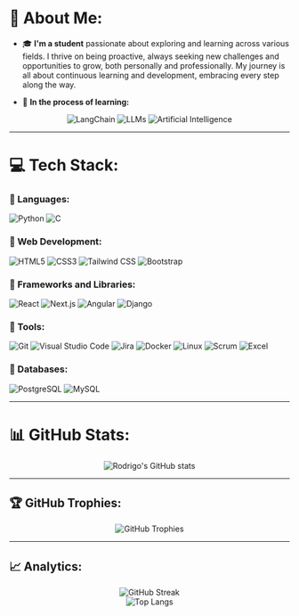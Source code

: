 # 💫 About Me:
- 🎓 **I'm a student** passionate about exploring and learning across various fields. I thrive on being proactive, always seeking new challenges and opportunities to grow, both personally and professionally. My journey is all about continuous learning and development, embracing every step along the way.

- 📘 **In the process of learning:**

<p align="center">
  <img src="https://img.shields.io/badge/langchain-%2300BFFF.svg?style=for-the-badge&logo=langchain&logoColor=white" alt="LangChain"/>
  <img src="https://img.shields.io/badge/llms-%2300FF00.svg?style=for-the-badge&logo=openai&logoColor=white" alt="LLMs"/>
  <img src="https://img.shields.io/badge/AI-%23FF4500.svg?style=for-the-badge&logo=artificialintelligence&logoColor=white" alt="Artificial Intelligence"/>
</p>

---

# 💻 Tech Stack:
### 🔹 Languages:
![Python](https://img.shields.io/badge/python-%2314354C.svg?style=for-the-badge&logo=python&logoColor=white)
![C](https://img.shields.io/badge/C-%2300599C.svg?style=for-the-badge&logo=c&logoColor=white)

### 🔹 Web Development:
![HTML5](https://img.shields.io/badge/html5-%23E34F26.svg?style=for-the-badge&logo=html5&logoColor=white)
![CSS3](https://img.shields.io/badge/css3-%231572B6.svg?style=for-the-badge&logo=css3&logoColor=white)
![Tailwind CSS](https://img.shields.io/badge/Tailwind_CSS-%2338B2AC.svg?style=for-the-badge&logo=tailwind-css&logoColor=white)
![Bootstrap](https://img.shields.io/badge/bootstrap-%23563D7C.svg?style=for-the-badge&logo=bootstrap&logoColor=white)

### 🔹 Frameworks and Libraries:
![React](https://img.shields.io/badge/react-%2361DAFB.svg?style=for-the-badge&logo=react&logoColor=white)
![Next.js](https://img.shields.io/badge/next.js-%23000000.svg?style=for-the-badge&logo=nextdotjs&logoColor=white)
![Angular](https://img.shields.io/badge/angular-%23DD0031.svg?style=for-the-badge&logo=angular&logoColor=white)
![Django](https://img.shields.io/badge/django-%23092E20.svg?style=for-the-badge&logo=django&logoColor=white)

### 🔹 Tools:
![Git](https://img.shields.io/badge/git-%23F05033.svg?style=for-the-badge&logo=git&logoColor=white)
![Visual Studio Code](https://img.shields.io/badge/VSCode-%23007ACC.svg?style=for-the-badge&logo=visual-studio-code&logoColor=white)
![Jira](https://img.shields.io/badge/jira-%230A0FFF.svg?style=for-the-badge&logo=jira&logoColor=white)
![Docker](https://img.shields.io/badge/docker-%230db7ed.svg?style=for-the-badge&logo=docker&logoColor=white)
![Linux](https://img.shields.io/badge/linux-%23FCC624.svg?style=for-the-badge&logo=linux&logoColor=black)
![Scrum](https://img.shields.io/badge/scrum-%236DB33F.svg?style=for-the-badge&logo=scrum&logoColor=white)
![Excel](https://img.shields.io/badge/Microsoft_Excel-217346?style=for-the-badge&logo=microsoft-excel&logoColor=white)

### 🔹 Databases:
![PostgreSQL](https://img.shields.io/badge/postgresql-%23336791.svg?style=for-the-badge&logo=postgresql&logoColor=white)
![MySQL](https://img.shields.io/badge/mysql-%2300f.svg?style=for-the-badge&logo=mysql&logoColor=white)

---

# 📊 GitHub Stats:
<div align="center">
  <img src="https://github-readme-stats.vercel.app/api?username=Rodrivgoo&show_icons=true&theme=radical" alt="Rodrigo's GitHub stats"/>
</div>

---

## 🏆 GitHub Trophies:
<div align="center">
  <img src="https://github-profile-trophy.vercel.app/?username=Rodrivgoo&theme=radical" alt="GitHub Trophies"/>
</div>

---

## 📈 Analytics:
<div align="center">
  <img src="https://github-readme-streak-stats.herokuapp.com/?user=Rodrivgoo&theme=radical" alt="GitHub Streak"/>
  <br>
  <img src="https://github-readme-stats.vercel.app/api/top-langs/?username=Rodrivgoo&layout=compact&theme=radical" alt="Top Langs"/>
</div>
